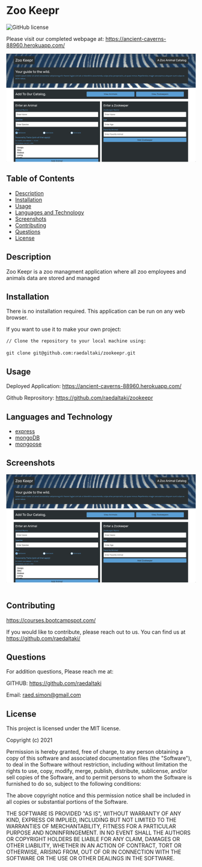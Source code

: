 # Zoo Keepr

![GitHub license](https://img.shields.io/badge/license-MIT-ff69b4.svg)

Please visit our completed webpage at:  https://ancient-caverns-88960.herokuapp.com/

![website screenshot](./public/assets/images/zoo-keepr.png)

## Table of Contents 

- [Description](#description)
- [Installation](#installation)
- [Usage](#usage)
- [Languages and Technology](#languages-and-technology)
- [Screenshots](#screenshots)
- [Contributing](#contributing)
- [Questions](#Questions)
- [License](#license)

## Description

Zoo Keepr is a zoo managment application where all zoo employees and animals data are stored and managed


## Installation

There is no installation required. This application can be run on any web browser. 

If you want to use it to make your own project:

```
// Clone the repository to your local machine using:

git clone git@github.com:raedaltaki/zookeepr.git
```

## Usage

  Deployed Application: https://ancient-caverns-88960.herokuapp.com/

  Github Reprository: https://github.com/raedaltaki/zookeepr


## Languages and Technology


- [express](https://expressjs.com/ "express")<br />
- [mongoDB](https://www.mongodb.com/ "mongoDB")<br />
- [mongoose](https://mongoosejs.com/ "mongoose")<br />


## Screenshots

![website screenshot](./public/assets/images/zoo-keepr.png)
 <br /><br />


## Contributing

https://courses.bootcampspot.com/

If you would like to contribute, please reach out to us. You can find us at https://github.com/raedaltaki/

## Questions

For addition questions, Please reach me at:

GITHUB: https://github.com/raedaltaki
  
Email: raed.simon@gmail.com

## License

This project is licensed under the MIT license.

Copyright (c) 2021 

Permission is hereby granted, free of charge, to any person obtaining a copy of this software and associated documentation files (the "Software"), to deal in the Software without restriction, including without limitation the rights to use, copy, modify, merge, publish, distribute, sublicense, and/or sell copies of the Software, and to permit persons to whom the Software is furnished to do so, subject to the following conditions:

The above copyright notice and this permission notice shall be included in all copies or substantial portions of the Software.

THE SOFTWARE IS PROVIDED "AS IS", WITHOUT WARRANTY OF ANY KIND, EXPRESS OR IMPLIED, INCLUDING BUT NOT LIMITED TO THE WARRANTIES OF MERCHANTABILITY, FITNESS FOR A PARTICULAR PURPOSE AND NONINFRINGEMENT. IN NO EVENT SHALL THE AUTHORS OR COPYRIGHT HOLDERS BE LIABLE FOR ANY CLAIM, DAMAGES OR OTHER LIABILITY, WHETHER IN AN ACTION OF CONTRACT, TORT OR OTHERWISE, ARISING FROM, OUT OF OR IN CONNECTION WITH THE SOFTWARE OR THE USE OR OTHER DEALINGS IN THE SOFTWARE.